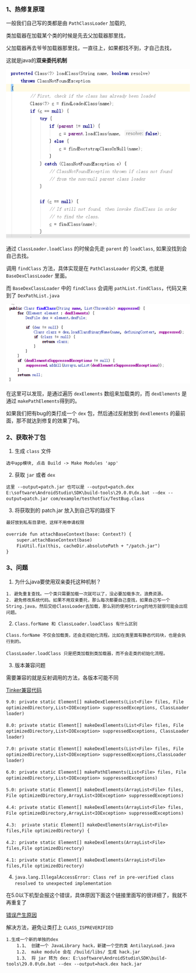 ### 1、热修复原理

一般我们自己写的类都是由 `PathClassLoader` 加载的, 

类加载器在加载某个类的时候是先去父加载器那里找，

父加载器再去爷爷加载器那里找，一直往上，如果都找不到，才自己去找，

这就是java的**双亲委托机制**

![](./resources/classLoaderLoadClass.jpg)

通过 `ClassLoader.loadClass` 的时候会先走 `parent` 的 `loadClass`, 如果没找到会自己去找。

调用 `findClass` 方法，具体实现是在 `PathClassLoader` 的父类, 也就是 `BaseDexClassLoader` 里面。

而 `BaseDexClassLoader` 中的 `findClass` 会调用 `pathList.findClass`，代码又来到了 `DexPathList.java`

![](./resources/dexPathListFindClass.png)

在这里可以发现，是通过遍历 `dexElements` 数组来加载类的，而 `dexElements` 是通过 `makePathElements`得到的。

如果我们把有bug的类打成一个 `dex` 包，然后通过反射放到 `dexElements` 的最前面，那不就达到修复的效果了吗。

### 2、获取补丁包
 
1. 生成 `class` 文件

```
选中app模块, 点击 Build -> Make Modules 'app'
```

2. 获取 `jar` 或者 `dex`

```
这里 --output=patch.jar 也可以是 --output=patch.dex
E:\software\AndroidStudio\SDK\build-tools\29.0.0\dx.bat --dex --output=patch.jar com/example/testhotfix/TestBug.class
```

3. 将获取到的 patch.jar 放入到自己写的路径下

```
最好放到私有目录吧，这样不用申请权限

override fun attachBaseContext(base: Context?) {
    super.attachBaseContext(base)
    FixUtil.fix(this, cacheDir.absolutePath + "/patch.jar")
}
```

### 3、问题

1. 为什么java要使用双亲委托这种机制？

```
1. 避免重复查找。一个类只需要加载一次就可以了，没必要加载多次，浪费资源。
2. 避免修改系统代码。如果不用双亲委托，那么每次都要自己查找，如果自己写一个String.java，然后交给ClassLoader去加载，那么别的使用String的地方就很可能会出现问题。
```

2. `Class.forName 和 ClassLoader.loadClass 有什么区别`

```
Class.forName 不仅会加载类，还会走初始化流程。比如在类里面有静态代码块，也是会执行到的。

ClassLoader.loadClass 只是把类加载到类加载器，而不会走类的初始化流程。
```

3. 版本兼容问题

需要兼容的就是反射调用的方法，各版本可能不同

[Tinker兼容代码](https://github.com/Tencent/tinker/blob/dev/tinker-android/tinker-android-loader/src/main/java/com/tencent/tinker/loader/SystemClassLoaderAdder.java)

```
9.0: private static Element[] makeDexElements(List<File> files, File optimizedDirectory,List<IOException> suppressedExceptions, ClassLoader loader) 

8.0: private static Element[] makeDexElements(List<File> files, File optimizedDirectory,List<IOException> suppressedExceptions, ClassLoader loader) 

7.0: private static Element[] makeDexElements(List<File> files, File optimizedDirectory,List<IOException> suppressedExceptions,ClassLoader loader) 

6.0: private static Element[] makePathElements(List<File> files, File optimizedDirectory,List<IOException> suppressedExceptions) 

5.0: private static Element[] makeDexElements(ArrayList<File> files, File optimizedDirectory,ArrayList<IOException> suppressedExceptions) 

4.4: private static Element[] makeDexElements(ArrayList<File> files, File optimizedDirectory,ArrayList<IOException> suppressedExceptions) 

4.3:  private static Element[] makeDexElements(ArrayList<File> files,File optimizedDirectory) {

4.2: private static Element[] makeDexElements(ArrayList<File> files,File optimizedDirectory) 

4.1: private static Element[] makeDexElements(ArrayList<File> files,File optimizedDirectory) 
```

4. `java.lang.IllegalAccessError: Class ref in pre-verified class resolved to unexpected implementation`

在5.0以下机型会报这个错误，具体原因下面这个链接里面写的很详细了，我就不再重复了

[错误产生原因](https://mp.weixin.qq.com/s?__biz=MzI1MTA1MzM2Nw==&mid=400118620&idx=1&sn=b4fdd5055731290eef12ad0d17f39d4a)

解决方法，避免让类打上 `CLASS_ISPREVERIFIED`

```
1.生成一个新的单独的dex
    1.1、 创建一个 JavaLibrary hack，新建一个空的类 AntilazyLoad.java
    1.2、 make module 会在 /build/libs/ 生成 hack.jar
    1.3、 将 jar 转为 dex: E:\software\AndroidStudio\SDK\build-tools\29.0.0\dx.bat --dex --output=hack.dex hack.jar
```